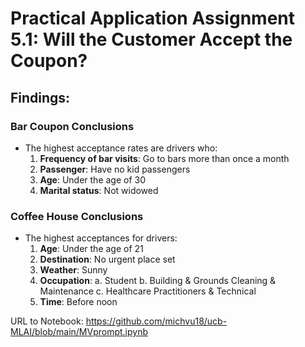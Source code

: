 # Practical Application Assignment 5.1: Will the Customer Accept the Coupon?

## Findings:
### Bar Coupon Conclusions
- The highest acceptance rates are drivers who:
    1. **Frequency of bar visits**: Go to bars more than once a month
    2. **Passenger**: Have no kid passengers
    3. **Age**: Under the age of 30
    4. **Marital status**: Not widowed
 
### Coffee House Conclusions
- The highest acceptances for drivers:
    1. **Age**: Under the age of 21
    2. **Destination**: No urgent place set
    3. **Weather**: Sunny
    4. **Occupation**: 
        a. Student
        b. Building & Grounds Cleaning & Maintenance
        c. Healthcare Practitioners & Technical 
    5. **Time**: Before noon

URL to Notebook: https://github.com/michvu18/ucb-MLAI/blob/main/MVprompt.ipynb
